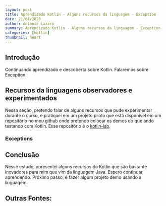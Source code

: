 ```yaml
---
layout: post
title: Aprendizado Kotlin - Alguns recursos da linguagem - Exception
date: 21/04/2020
author: Antonio Lazaro
summary: Aprendizado Kotlin - Alguns recursos da linguagem - Exception
categories: [kotlin]
thumbnail: heart
---
```


## Introdução

Continuando aprendizado e descoberta sobre Kotlin. Falaremos sobre Exception.

## Recursos da linguagens observadores e experimentados

Nessa seção, pretendo falar de alguns recursos que pude experimentar durante o curso, e pratiquei em um projeto piloto que está disponível em um repositório no meu github onde pretendo colocar os demos do que ando testando com Kotlin. Esse repositório é o [kotlin-lab](https://github.com/antoniolazaro/kotlin-lab).

### Exceptions

## Conclusão

Nesse estudo, apresentei alguns recursos do Kotlin que são bastante inovadores para mim que vim da linguagem Java. Espero continuar aprendendo. Próximo passo, é fazer algum projeto demo usando a linguagem.

## Outras Fontes:
